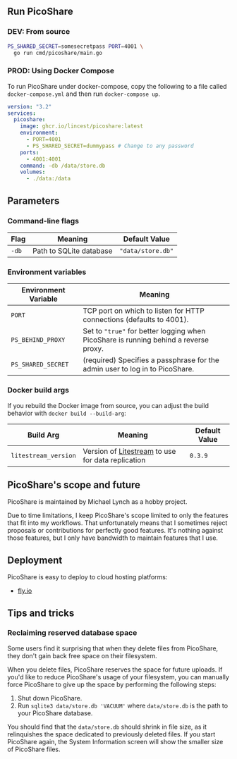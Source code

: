 ## Run PicoShare

### DEV: From source

```bash
PS_SHARED_SECRET=somesecretpass PORT=4001 \
  go run cmd/picoshare/main.go
```

### PROD: Using Docker Compose

To run PicoShare under docker-compose, copy the following to a file called `docker-compose.yml` and then run `docker-compose up`.

```yaml
version: "3.2"
services:
  picoshare:
    image: ghcr.io/lincest/picoshare:latest
    environment:
      - PORT=4001
      - PS_SHARED_SECRET=dummypass # Change to any password
    ports:
      - 4001:4001
    command: -db /data/store.db
    volumes:
      - ./data:/data
```

## Parameters

### Command-line flags

| Flag  | Meaning                 | Default Value     |
| ----- | ----------------------- | ----------------- |
| `-db` | Path to SQLite database | `"data/store.db"` |

### Environment variables

| Environment Variable | Meaning                                                                              |
| -------------------- | ------------------------------------------------------------------------------------ |
| `PORT`               | TCP port on which to listen for HTTP connections (defaults to 4001).                 |
| `PS_BEHIND_PROXY`    | Set to `"true"` for better logging when PicoShare is running behind a reverse proxy. |
| `PS_SHARED_SECRET`   | (required) Specifies a passphrase for the admin user to log in to PicoShare.         |


### Docker build args

If you rebuild the Docker image from source, you can adjust the build behavior with `docker build --build-arg`:

| Build Arg            | Meaning                                                                     | Default Value |
| -------------------- | --------------------------------------------------------------------------- | ------------- |
| `litestream_version` | Version of [Litestream](https://litestream.io/) to use for data replication | `0.3.9`       |

## PicoShare's scope and future

PicoShare is maintained by Michael Lynch as a hobby project.

Due to time limitations, I keep PicoShare's scope limited to only the features that fit into my workflows. That unfortunately means that I sometimes reject proposals or contributions for perfectly good features. It's nothing against those features, but I only have bandwidth to maintain features that I use.

## Deployment

PicoShare is easy to deploy to cloud hosting platforms:

- [fly.io](docs/deployment/fly.io.md)

## Tips and tricks

### Reclaiming reserved database space

Some users find it surprising that when they delete files from PicoShare, they don't gain back free space on their filesystem.

When you delete files, PicoShare reserves the space for future uploads. If you'd like to reduce PicoShare's usage of your filesystem, you can manually force PicoShare to give up the space by performing the following steps:

1. Shut down PicoShare.
1. Run `sqlite3 data/store.db 'VACUUM'` where `data/store.db` is the path to your PicoShare database.

You should find that the `data/store.db` should shrink in file size, as it relinquishes the space dedicated to previously deleted files. If you start PicoShare again, the System Information screen will show the smaller size of PicoShare files.
